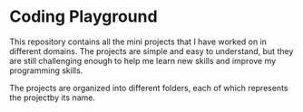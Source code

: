 # Coding Playground
This repository contains all the mini projects that I have worked on in different domains. The projects are simple and easy to understand, but they are still challenging enough to help me learn new skills and improve my programming skills.

The projects are organized into different folders, each of which represents the projectby its name.

